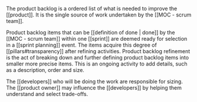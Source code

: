 The product backlog is a ordered list of what is needed to improve the [[product]]. It is the single source of work undertaken by the [[MOC - scrum team]].

Product backlog items that can be [[definition of done | done]] by the [[MOC - scrum team]] within one [[sprint]] are deemed ready for selection in a [[sprint planning]] event. The items acquire this degree of [[pillars#transparency]] after refining activities.
Product backlog refinement is the act of breaking down and further defining product backlog items into smaller more precise items. This is an ongoing activity to add details, such as a description, order and size.

The [[developers]] who will be doing the work are responsible for sizing. The [[product owner]] may influence the [[developers]] by helping them understand and select trade-offs.
